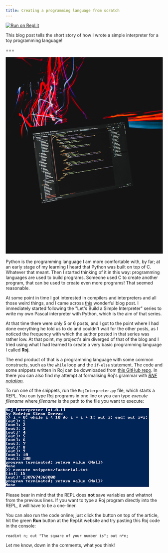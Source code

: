 ```yaml
---
title: Creating a programming language from scratch
---
```


[![Run on Repl.it](https://repl.it/badge/github/RojerGS/Roj)](https://repl.it/github/RojerGS/Roj)

This blog post tells the short story of how I wrote a simple interpreter for a toy programming language!

===

![A computer screen with some code in it, everything in a dark setting](computer-screen-with-code.jpg?crop=0,1200,3300,2400)

Python is the programming language I am more comfortable with, by far; at an early stage of my learning I heard that Python was built on top of C. Whatever that meant. Then I started thinking of it in this way: programming languages are used to build programs. Someone used C to create another program, that can be used to create even more programs! That seemed reasonable.

At some point in time I got interested in compilers and interpreters and all those weird things, and I came across [this](https://ruslanspivak.com/lsbasi-part1/) wonderful blog post. I immediately started following the "Let's Build a Simple Interpreter" series to write my own Pascal interpreter with Python, which is the aim of that series.

At that time there were only 5 or 6 posts, and I got to the point where I had done everything he told us to do and couldn't wait for the other posts, as I noticed the frequency with which the author posted in that series was rather low. At that point, my project's aim diverged of that of the blog and I tried using what I had learned to create a very basic programming language I called **Roj**.

The end product of that is a programming language with some common constructs, such as the ``while`` loop and the ``if-else`` statement. The code and some snippets written in Roj can be downloaded from [this GitHub repo](https://github.com/RodrigoGiraoSerrao/Roj). In there you can also find my attempt at formalising Roj's grammar with [_BNF notation_](https://en.wikipedia.org/wiki/Backus%E2%80%93Naur_form).

To run one of the snippets, run the `RojInterpreter.py` file, which starts a REPL. You can type Roj programs in one line or you can type _execute filename_ where _filename_ is the path to the file you want to execute:

![A screenshot of a basic REPL session in the Roj interpreter](roj_repl_session_screenshot.webp)

Please bear in mind that the REPL does **not** save variables and whatnot from the previous lines. If you want to type a Roj program directly into the REPL, it will have to be a one-liner.

You can also run the code online; just click the button on top of the article, hit the green **Run** button at the Repl.it website and try pasting this Roj code in the console:

``readint n; out "The square of your number is"; out n*n;``

Let me know, down in the comments, what you think!